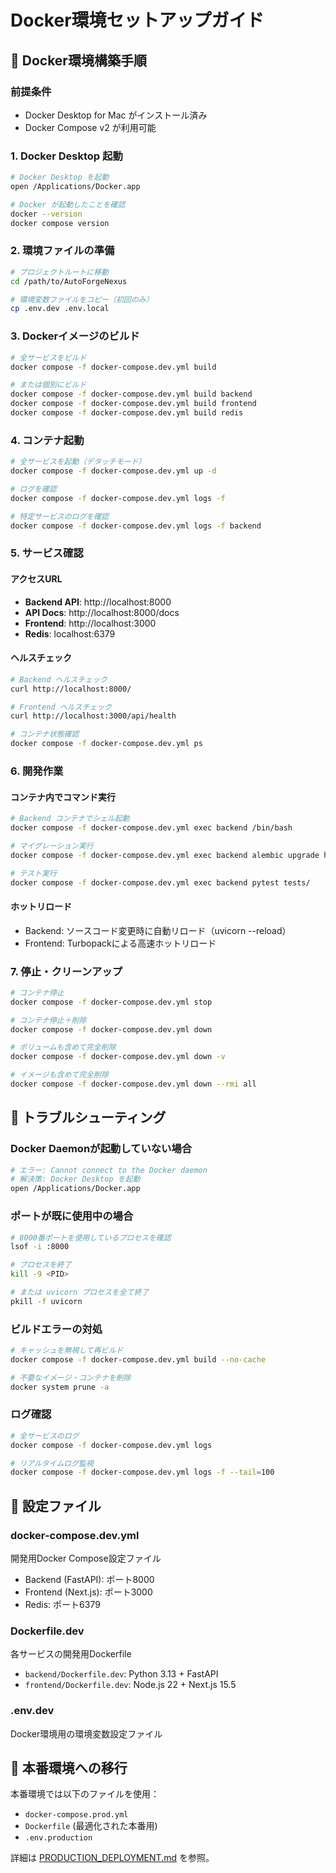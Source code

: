 # Docker環境セットアップガイド

## 🐳 Docker環境構築手順

### 前提条件

- Docker Desktop for Mac がインストール済み
- Docker Compose v2 が利用可能

### 1. Docker Desktop 起動

```bash
# Docker Desktop を起動
open /Applications/Docker.app

# Docker が起動したことを確認
docker --version
docker compose version
```

### 2. 環境ファイルの準備

```bash
# プロジェクトルートに移動
cd /path/to/AutoForgeNexus

# 環境変数ファイルをコピー（初回のみ）
cp .env.dev .env.local
```

### 3. Dockerイメージのビルド

```bash
# 全サービスをビルド
docker compose -f docker-compose.dev.yml build

# または個別にビルド
docker compose -f docker-compose.dev.yml build backend
docker compose -f docker-compose.dev.yml build frontend
docker compose -f docker-compose.dev.yml build redis
```

### 4. コンテナ起動

```bash
# 全サービスを起動（デタッチモード）
docker compose -f docker-compose.dev.yml up -d

# ログを確認
docker compose -f docker-compose.dev.yml logs -f

# 特定サービスのログを確認
docker compose -f docker-compose.dev.yml logs -f backend
```

### 5. サービス確認

#### アクセスURL

- **Backend API**: http://localhost:8000
- **API Docs**: http://localhost:8000/docs
- **Frontend**: http://localhost:3000
- **Redis**: localhost:6379

#### ヘルスチェック

```bash
# Backend ヘルスチェック
curl http://localhost:8000/

# Frontend ヘルスチェック
curl http://localhost:3000/api/health

# コンテナ状態確認
docker compose -f docker-compose.dev.yml ps
```

### 6. 開発作業

#### コンテナ内でコマンド実行

```bash
# Backend コンテナでシェル起動
docker compose -f docker-compose.dev.yml exec backend /bin/bash

# マイグレーション実行
docker compose -f docker-compose.dev.yml exec backend alembic upgrade head

# テスト実行
docker compose -f docker-compose.dev.yml exec backend pytest tests/
```

#### ホットリロード

- Backend: ソースコード変更時に自動リロード（uvicorn --reload）
- Frontend: Turbopackによる高速ホットリロード

### 7. 停止・クリーンアップ

```bash
# コンテナ停止
docker compose -f docker-compose.dev.yml stop

# コンテナ停止＋削除
docker compose -f docker-compose.dev.yml down

# ボリュームも含めて完全削除
docker compose -f docker-compose.dev.yml down -v

# イメージも含めて完全削除
docker compose -f docker-compose.dev.yml down --rmi all
```

## 🔧 トラブルシューティング

### Docker Daemonが起動していない場合

```bash
# エラー: Cannot connect to the Docker daemon
# 解決策: Docker Desktop を起動
open /Applications/Docker.app
```

### ポートが既に使用中の場合

```bash
# 8000番ポートを使用しているプロセスを確認
lsof -i :8000

# プロセスを終了
kill -9 <PID>

# または uvicorn プロセスを全て終了
pkill -f uvicorn
```

### ビルドエラーの対処

```bash
# キャッシュを無視して再ビルド
docker compose -f docker-compose.dev.yml build --no-cache

# 不要なイメージ・コンテナを削除
docker system prune -a
```

### ログ確認

```bash
# 全サービスのログ
docker compose -f docker-compose.dev.yml logs

# リアルタイムログ監視
docker compose -f docker-compose.dev.yml logs -f --tail=100
```

## 📝 設定ファイル

### docker-compose.dev.yml

開発用Docker Compose設定ファイル

- Backend (FastAPI): ポート8000
- Frontend (Next.js): ポート3000
- Redis: ポート6379

### Dockerfile.dev

各サービスの開発用Dockerfile

- `backend/Dockerfile.dev`: Python 3.13 + FastAPI
- `frontend/Dockerfile.dev`: Node.js 22 + Next.js 15.5

### .env.dev

Docker環境用の環境変数設定ファイル

## 🚀 本番環境への移行

本番環境では以下のファイルを使用：

- `docker-compose.prod.yml`
- `Dockerfile` (最適化された本番用)
- `.env.production`

詳細は [PRODUCTION_DEPLOYMENT.md](./PRODUCTION_DEPLOYMENT.md) を参照。
